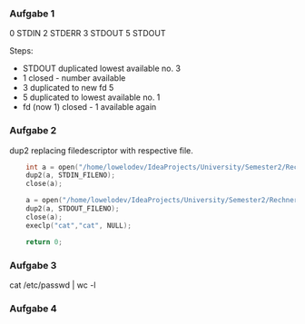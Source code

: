 ### Aufgabe 1

0 STDIN
2 STDERR
3 STDOUT
5 STDOUT

Steps:
- STDOUT duplicated lowest available no. 3
- 1 closed - number available
- 3 duplicated to new fd 5
- 5 duplicated to lowest available no. 1
- fd (now 1) closed - 1 available again

### Aufgabe 2
dup2 replacing filedescriptor with respective file.

```c
    int a = open("/home/lowelodev/IdeaProjects/University/Semester2/RechnerstrukturenUndBetriebssysteme2/rub2-uebung04-vorlesung04/a", O_RDONLY);
    dup2(a, STDIN_FILENO);
    close(a);

    a = open("/home/lowelodev/IdeaProjects/University/Semester2/RechnerstrukturenUndBetriebssysteme2/rub2-uebung04-vorlesung04/b", O_WRONLY);
    dup2(a, STDOUT_FILENO);
    close(a);
    execlp("cat","cat", NULL);

    return 0;
```

### Aufgabe 3
cat /etc/passwd | wc -l

### Aufgabe 4



